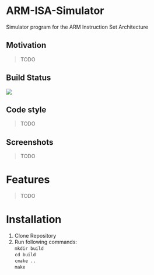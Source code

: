 # ARM-ISA-Simulator
Simulator program for the ARM Instruction Set Architecture

## Motivation
> TODO

## Build Status
![](https://github.com/KaravolisL/ARM-ISA-Simulator/workflows/.github/workflows/main.yml/badge.svg)

## Code style
> TODO

## Screenshots
> TODO

# Features
> TODO

# Installation
1. Clone Repository
2. Run following commands: \
   ```mkdir build``` \
   ```cd build``` \
   ```cmake ..``` \
   ```make```
